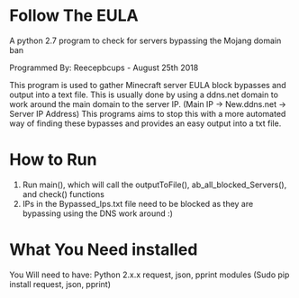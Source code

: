 # Follow The EULA 
A python 2.7 program to check for servers bypassing the Mojang domain ban                                                                

Programmed By: Reecepbcups - August 25th 2018

This program is used to gather Minecraft server EULA block bypasses and output into a text file.
This is usually done by using a ddns.net domain to work around the main domain to the server IP. (Main IP -> New.ddns.net -> Server IP Address)
This programs aims to stop this with a more automated way of finding these bypasses and provides an easy output into a txt file.

# How to Run
1. Run main(), which will call the outputToFile(), ab_all_blocked_Servers(), and check() functions
2. IPs in the Bypassed_Ips.txt file need to be blocked as they are bypassing using the DNS work around :)

# What You Need installed
You Will need to have: 
  Python 2.x.x
  request, json, pprint modules (Sudo pip install request, json, pprint)
